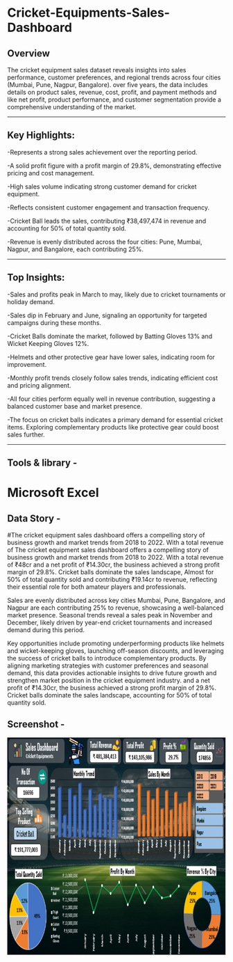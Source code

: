 # Cricket-Equipments-Sales-Dashboard
## Overview
The cricket equipment sales dataset reveals insights into sales performance, customer preferences, and regional trends across four cities (Mumbai, Pune, Nagpur, Bangalore). over five years, the data includes details on product sales, revenue, cost, profit, and payment methods and like net profit, product performance, and customer segmentation provide a comprehensive understanding of the market.

---

## Key Highlights:
-Represents a strong sales achievement over the reporting period.

-A solid profit figure with a profit margin of 29.8%, demonstrating effective pricing and cost management.

-High sales volume indicating strong customer demand for cricket equipment.

-Reflects consistent customer engagement and transaction frequency.

-Cricket Ball leads the sales, contributing ₹38,497,474 in revenue and accounting for 50% of total quantity sold.

-Revenue is evenly distributed across the four cities: Pune, Mumbai, Nagpur, and Bangalore, each contributing 25%.

---

## Top Insights:

-Sales and profits peak in March to may, likely due to cricket tournaments or holiday demand.

-Sales dip in February and June, signaling an opportunity for targeted campaigns during these months.

-Cricket Balls dominate the market, followed by Batting Gloves 13% and Wicket Keeping Gloves 12%.

-Helmets and other protective gear have lower sales, indicating room for improvement.

-Monthly profit trends closely follow sales trends, indicating efficient cost and pricing alignment.

-All four cities perform equally well in revenue contribution, suggesting a balanced customer base and market presence.

-The focus on cricket balls indicates a primary demand for essential cricket items. Exploring complementary products like protective gear could boost sales further.

---
## Tools & library -
# Microsoft Excel



## Data Story -
#The cricket equipment sales dashboard offers a compelling story of business growth and market trends from 2018 to 2022. With a total revenue of The cricket equipment sales dashboard offers a compelling story of business growth and market trends from 2018 to 2022. With a total revenue of ₹48cr and a net profit of ₹14.30cr, the business achieved a strong profit margin of 29.8%. Cricket balls dominate the sales landscape, Almost for 50% of total quantity sold and contributing ₹19.14cr to revenue, reflecting their essential role for both amateur players and professionals.

Sales are evenly distributed across key cities Mumbai, Pune, Bangalore, and Nagpur are each contributing 25% to revenue, showcasing a well-balanced market presence. Seasonal trends reveal a sales peak in November and December, likely driven by year-end cricket tournaments and increased demand during this period.

Key opportunities include promoting underperforming products like helmets and wicket-keeping gloves, launching off-season discounts, and leveraging the success of cricket balls to introduce complementary products. By aligning marketing strategies with customer preferences and seasonal demand, this data provides actionable insights to drive future growth and strengthen market position in the cricket equipment industry. and a net profit of ₹14.30cr, the business achieved a strong profit margin of 29.8%. Cricket balls dominate the sales landscape, accounting for 50% of total quantity sold.



## Screenshot -

<img src="https://github.com/Devesh1745/Cricket-Equipments-Sales-Dashboard/blob/main/Dashboard.PNG" alt="myql-logo" width="1000" height="500"/>
